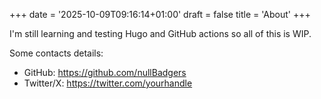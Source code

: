 +++
date = '2025-10-09T09:16:14+01:00'
draft = false
title = 'About'
+++

I'm still learning and testing Hugo and GitHub actions so all of this is WIP.

Some contacts details:

- GitHub: https://github.com/nullBadgers
- Twitter/X: https://twitter.com/yourhandle
